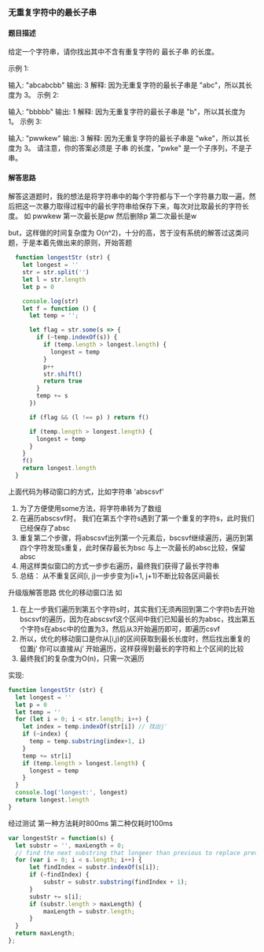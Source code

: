 ### 无重复字符中的最长子串

#### 题目描述

  给定一个字符串，请你找出其中不含有重复字符的 最长子串 的长度。

  示例 1:

  输入: "abcabcbb"
  输出: 3 
  解释: 因为无重复字符的最长子串是 "abc"，所以其长度为 3。
  示例 2:

  输入: "bbbbb"
  输出: 1
  解释: 因为无重复字符的最长子串是 "b"，所以其长度为 1。
  示例 3:

  输入: "pwwkew"
  输出: 3
  解释: 因为无重复字符的最长子串是 "wke"，所以其长度为 3。
      请注意，你的答案必须是 子串 的长度，"pwke" 是一个子序列，不是子串。

#### 解答思路
解答这道题时，我的想法是将字符串中的每个字符都与下一个字符暴力取一遍，然后把这一次暴力取得过程中的最长字符串给保存下来，每次对比取最长的字符长度。
如 pwwkew 第一次最长是pw 然后删除p 第二次最长是w

but，这样做的时间复杂度为 O(n^2)，十分的高，苦于没有系统的解答过这类问题，于是本着先做出来的原则，开始答题

```javascript
  function longestStr (str) {
    let longest = ''
    str = str.split('')
    let l = str.length
    let p = 0

    console.log(str)
    let f = function () {
      let temp = '';

      let flag = str.some(s => {
        if (~temp.indexOf(s)) {
          if (temp.length > longest.length) {
            longest = temp
          }
          p++
          str.shift()
          return true
        }
        temp += s
      })

      if (flag && (l !== p) ) return f()

      if (temp.length > longest.length) {
        longest = temp
      }
    }
    f()
    return longest.length
  }
```
上面代码为移动窗口的方式，比如字符串 'abscsvf'

1. 为了方便使用some方法，将字符串转为了数组
2. 在遍历abscsvf时， 我们在第五个字符s遇到了第一个重复的字符s，此时我们已经保存了absc
3. 重复第二个步骤，将abscsvf出列第一个元素后，bscsvf继续遍历，遍历到第四个字符发现s重复，此时保存最长为bsc 与上一次最长的absc比较，保留absc
4. 用这样类似窗口的方式一步步右遍历，最终我们获得了最长字符串
5. 总结： 从不重复区间[i, j)一步步变为[i+1, j+1)不断比较各区间最长

升级版解答思路
优化的移动窗口法 如 
1. 在上一步我们遍历到第五个字符s时，其实我们无须再回到第二个字符b去开始bscsvf的遍历，因为在abscsvf这个区间中我们已知最长的为absc，找出第五个字符s在absc中的位置为3，然后从3开始遍历即可，即遍历csvf
2. 所以，优化的移动窗口是你从[i,j)的区间获取到最长长度时，然后找出重复的位置j‘ 你可以直接从j’ 开始遍历，这样获得到最长的字符和上个区间的比较
3. 最终我们的复杂度为O(n)，只需一次遍历

实现:
```javascript
function longestStr (str) {
  let longest = ''
  let p = 0
  let temp = ''
  for (let i = 0; i < str.length; i++) {
    let index = temp.indexOf(str[i]) // 找出j'
    if (~index) {
      temp = temp.substring(index+1, i)
    }
    temp += str[i]
    if (temp.length > longest.length) {
      longest = temp
    }
  }
  console.log('longest:', longest)
  return longest.length
}


```

经过测试 第一种方法耗时800ms 第二种仅耗时100ms

```javascript
var longestStr = function(s) {
  let substr = '', maxLength = 0;
  // find the next substring that longeer than previous to replace previous substring
  for (var i = 0; i < s.length; i++) {
      let findIndex = substr.indexOf(s[i]);
      if (~findIndex) {
          substr = substr.substring(findIndex + 1);
      }
      substr += s[i];
      if (substr.length > maxLength) {
          maxLength = substr.length;
      }
  }
  return maxLength;
};
```